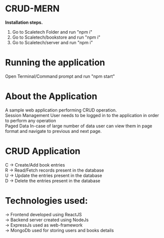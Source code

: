 # CRUD-MERN
**Installation steps.**
1. Go to Scaletech Folder and run "npm i"
2. Go to Scaletech/bookstore and run "npm i"
3. Go to Scaletech/server and run "npm i"

# Running the application
 Open Terminal/Command prompt and run "npm start"

# About the Application
A sample web application performing CRUD operation.  
Session Management User needs to be logged in to the application in order to perform any operation  
Paged Data In-case of large number of data user can view them in page format and navigate to previous and next page.  

# CRUD Application 
C -> Create/Add book entries  
R -> Read/Fetch records present in the database   
U -> Update the entries present in the database   
D -> Delete the entries present in the database  

# Technologies used:  
-> Frontend developed using ReactJS  
-> Backend server created using NodeJs  
-> ExpressJs used as web-framework   
-> MongoDb used for storing users and books details  
